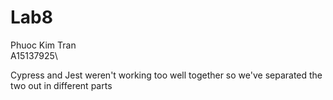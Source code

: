 # Lab8
Phuoc Kim Tran\
A15137925\

Cypress and Jest weren't working too well together
so we've separated the two out in different parts
